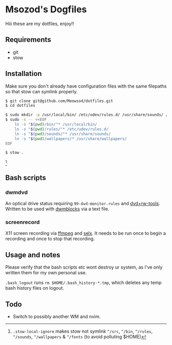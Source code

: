 # Msozod's Dogfiles

Hiii these are my dotfiles, enjoy!!

## Requirements

* git
* stow

## Installation

Make sure you don't already have configuration files with the same filepaths so that stow can symlink properly.

```bash
$ git clone git@github.com/Meowsod/dotfiles.git
$ cd dotfiles
```

```bash
$ sudo mkdir -p /usr/local/bin/ /etc/udev/rules.d/ /usr/share/sounds/ /usr/share/wallpapers/
$ sudo -s -- <<EOF
    ln -s "$(pwd)/bin/"* /usr/local/bin/
    ln -s "$(pwd)/rules/"* /etc/udev/rules.d/
    ln -s "$(pwd)/sounds/"* /usr/share/sounds/
    ln -s "$(pwd)/wallpapers/* /usr/share/wallpapers/
EOF
```

```bash
$ stow .
```
[^1]

## Bash scripts

### dwmdvd

An optical drive status requiring `99-dvd-monitor.rules` and [dvd+rw-tools](https://archlinux.org/packages/extra/x86_64/dvd+rw-tools/). Written to be used with [dwmblocks](https://github.com/torrinfail/dwmblocks) via a text file.

### screenrecord

X11 screen recording via [ffmpeg](https://git.ffmpeg.org/ffmpeg) and [selx](https://codeberg.org/NRK/selx). It needs to be run once to begin a recording and once to stop that recording.

## Usage and notes

Please verify that the bash scripts etc wont destroy ur system, as I've only written them for my own personal use.

`.bash_logout` runs `rm $HOME/.bash_history-*.tmp`, which deletes any temp bash history files on logout.

## Todo

* Switch to possibly another WM and nvim.

[^1]: `.stow-local-ignore` makes stow not symlink `^/src`, `^/bin`, `^/rules`, `^/sounds`, `^/wallpapers` & `^/fonts` (to avoid polluting $HOME)
